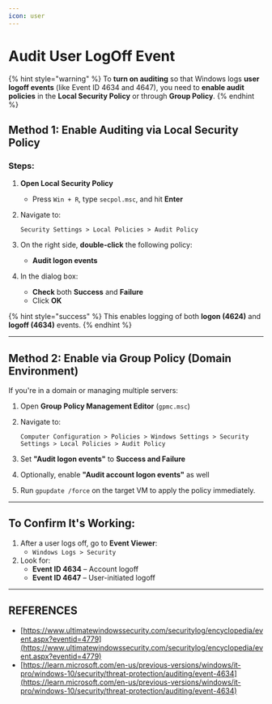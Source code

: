 ```yaml
---
icon: user
---
```


# Audit User LogOff Event

{% hint style="warning" %}
To **turn on auditing** so that Windows logs **user logoff events** (like Event ID 4634 and 4647), you need to **enable audit policies** in the **Local Security Policy** or through **Group Policy**.
{% endhint %}

## Method 1: Enable Auditing via Local Security Policy

### Steps:

1. **Open Local Security Policy**
   * Press `Win + R`, type `secpol.msc`, and hit **Enter**
2.  Navigate to:

    ```
    Security Settings > Local Policies > Audit Policy
    ```
3. On the right side, **double-click** the following policy:
   * **Audit logon events**
4. In the dialog box:
   * **Check** both **Success** and **Failure**
   * Click **OK**

{% hint style="success" %}
This enables logging of both **logon (4624)** and **logoff (4634)** events.
{% endhint %}



***

## Method 2: Enable via Group Policy (Domain Environment)

If you're in a domain or managing multiple servers:

1. Open **Group Policy Management Editor** (`gpmc.msc`)
2.  Navigate to:

    ```
    Computer Configuration > Policies > Windows Settings > Security Settings > Local Policies > Audit Policy
    ```
3. Set **"Audit logon events"** to **Success and Failure**
4. Optionally, enable **"Audit account logon events"** as well
5. Run `gpupdate /force` on the target VM to apply the policy immediately.



***

## To Confirm It's Working:

1. After a user logs off, go to **Event Viewer**:
   * `Windows Logs > Security`
2. Look for:
   * **Event ID 4634** – Account logoff
   * **Event ID 4647** – User-initiated logoff



***

## REFERENCES

* [https://www.ultimatewindowssecurity.com/securitylog/encyclopedia/event.aspx?eventid=4779](https://www.ultimatewindowssecurity.com/securitylog/encyclopedia/event.aspx?eventid=4779)
* [https://learn.microsoft.com/en-us/previous-versions/windows/it-pro/windows-10/security/threat-protection/auditing/event-4634](https://learn.microsoft.com/en-us/previous-versions/windows/it-pro/windows-10/security/threat-protection/auditing/event-4634)
